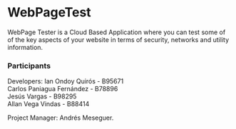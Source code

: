 # WebPageTest
 WebPage Tester is a Cloud  Based Application where you can test some of of the key aspects of your website in terms of security, networks and utility information.
 
 ### Participants
 Developers: Ian Ondoy Quirós - B95671 <br />
             Carlos Paniagua Fernández - B78896 <br />
             Jesús Vargas - B98295 <br />
             Allan Vega Vindas - B88414<br />
 
Project Manager: Andrés Meseguer.
